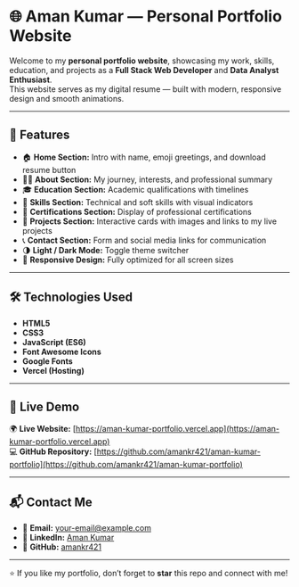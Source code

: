 # 🌐 Aman Kumar — Personal Portfolio Website

Welcome to my **personal portfolio website**, showcasing my work, skills, education, and projects as a **Full Stack Web Developer** and **Data Analyst Enthusiast**.  
This website serves as my digital resume — built with modern, responsive design and smooth animations.

---

## 🚀 Features

- 🏠 **Home Section:** Intro with name, emoji greetings, and download resume button  
- 👨‍💻 **About Section:** My journey, interests, and professional summary  
- 🎓 **Education Section:** Academic qualifications with timelines  
- 🧠 **Skills Section:** Technical and soft skills with visual indicators  
- 🧾 **Certifications Section:** Display of professional certifications  
- 💼 **Projects Section:** Interactive cards with images and links to my live projects  
- 📞 **Contact Section:** Form and social media links for communication  
- 🌗 **Light / Dark Mode:** Toggle theme switcher  
- 📱 **Responsive Design:** Fully optimized for all screen sizes

---

## 🛠️ Technologies Used

- **HTML5**
- **CSS3**
- **JavaScript (ES6)**
- **Font Awesome Icons**
- **Google Fonts**
- **Vercel (Hosting)**

---

## 🔗 Live Demo

🌍 **Live Website:** [https://aman-kumar-portfolio.vercel.app](https://aman-kumar-portfolio.vercel.app)  
💻 **GitHub Repository:** [https://github.com/amankr421/aman-kumar-portfolio](https://github.com/amankr421/aman-kumar-portfolio)

---

## 📬 Contact Me

- 📧 **Email:** your-email@example.com  
- 💼 **LinkedIn:** [Aman Kumar](https://linkedin.com/in/amankr421)  
- 🐙 **GitHub:** [amankr421](https://github.com/amankr421)

---

⭐ If you like my portfolio, don’t forget to **star** this repo and connect with me!
